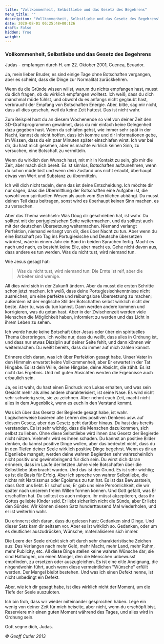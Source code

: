 ```yaml
---
title: "Vollkommenheit, Selbstliebe und das Gesetz des Begehrens"
menu_title: ""
description: "Vollkommenheit, Selbstliebe und das Gesetz des Begehrens"
date: 2020-08-01 06:25:48+00:126
draft: False
hidden: True
weight:
---
```

### Vollkommenheit, Selbstliebe und das Gesetz des Begehrens

Judas - empfangen durch H. am 22. Oktober 2001, Cuenca, Ecuador.

Ja, mein lieber Bruder, es sind einige Tage ohne Botschaften vergangen, aber es scheint, dass die Dinge zur Normalität zurückkehren.

Wenn du die Gründe wissen willst, warum du nichts empfangen hast, musst du dich fragen, ob du wirklich empfangen wolltest. Ich weiß, dass du dich manchmal müde fühlst, und obwohl du es anfangs nicht geglaubt hast, verbraucht der Empfang von Botschaften Energie. Aber, bitte, sag mir nicht, dass all dies geschah, weil du keine Zeit hattest. Das ist nicht wahr.

Zum Beispiel hast du an diesem Wochenende so viel von deiner Zeit den 3D-Grafikprogrammen gewidmet, dass du mir einfach keine Gelegenheit dazu gegeben hast. Wenn du schlafen gehst, wie immer sehr spät in der Nacht, kannst du nicht hoffen, dass ich komme und dir Informationen gebe, im Wissen, dass du ein paar Minuten später einschlafen wirst. Ich war bei dir, du hast mich gesehen, aber es machte wirklich keinen Sinn, zu versuchen, eine Botschaft zu vermitteln.

Wenn du wirklich den Wunsch hast, mit mir in Kontakt zu sein, gib mir die Zeit, aber mach dich bereit. Es ist sinnlos, Botschaften aufzunehmen, wenn du schon müde bist und wenn dein Zustand uns nicht erlaubt, überhaupt etwas von Wert und Substanz zu übermitteln.

Ich will dich nicht tadeln, denn das ist deine Entscheidung. Ich möchte dir nur sagen, dass die Übermittlung der Botschaften eine Aufgabe ist, die sowohl vom spirituellen Wesen als auch vom Sterblichen abhängt. Du musst deinen Teil dazu beitragen, sonst wird es überhaupt keinen Sinn machen, es zu versuchen.

Aber das Thema wechseln: Was Doug dir geschrieben hat, ist wahr. Du solltest mit der portugiesischen Seite weitermachen, und du solltest auch mit der deutschen Übersetzung weitermachen. Niemand verlangt Perfektion, niemand verlangt von dir, dies über Nacht zu tun. Aber wenn du eine Botschaft pro Tag ins Portugiesische und Deutsche übersetzen würdest, wäre in einem Jahr ein Band in beiden Sprachen fertig. Macht es nach und nach, es besteht keine Eile, aber macht es. Gehe nicht davon aus, dass andere es tun werden. Was du nicht tust, wird niemand tun.

Wie Jesus gesagt hat:

> Was du nicht tust, wird niemand tun: Die Ernte ist reif, aber die Arbeiter sind wenige.

All dies wird sich in der Zukunft ändern. Aber du musst die ersten Schritte schon jetzt machen. Ich weiß, dass deine Portugiesischkenntnisse nicht ausreichen, um eine perfekte und reibungslose Übersetzung zu machen; außerdem ist der englische Stil der Botschaften selbst wirklich nicht der beste. Aber tu, was du tun kannst. Dann werden andere kommen und korrigieren, was du getan hast. Aber in der Zwischenzeit werden viele Menschen die Möglichkeit haben, informiert zu werden und das Licht in ihrem Leben zu sehen.

Ich werde heute keine Botschaft über Jesus oder über ein spirituelles Thema überbringen. Ich wollte nur, dass du weißt, dass alles in Ordnung ist, und dass nur etwas Disziplin auf deiner Seite fehlt, und dann können wir weitermachen. Du weißt bereits, dass du immer auf mich zählen kannst.

Erinnere dich daran, was ich über Perfektion gesagt habe. Unser Vater in den Himmeln erwartet keine Vollkommenheit, aber Er erwartet in der Tat Hingabe. Es ist dein Wille, deine Hingabe, deine Absicht, die zählt. Es ist nicht das Ergebnis. Und mit guten Absichten werden die Ergebnisse auch erbaulich sein.

Ja, es ist wahr, du hast einen Eindruck von Lukas erhalten, und was sein Gesicht mehr als alles andere charakterisiert, ist seine Nase. Es wird nicht sehr schwierig sein, sie zu zeichnen. Aber nehmt euch Zeit, macht nicht alles in dem Augenblick, wenn es euch in den Verstand kommt.

Was ich über das Gesetz der Begierde gesagt habe, ist wahr. Logischerweise basieren alle Lehren des positiven Denkens usw. auf diesem Gesetz, aber das Gesetz geht darüber hinaus. Du hast das bereits verstanden. Es ist sehr wichtig, dass die Menschen dazu kommen, sich selbst zu lieben. Ohne diese Selbstliebe wird ihnen das Gesetz der Begierde nicht nützen. Vielmehr wird es ihnen schaden. Du kannst an positive Bilder denken, du kannst positive Dinge wollen, aber das bedeutet nicht, dass du in den Tiefen deiner Seele wirklich positive Dinge begehrst. Wenn es dir an Eigenliebe mangelt, werden deine wahren Begierden sehr wahrscheinlich nicht positiv und gewinnbringend für dich sein. Du wirst dich daran erinnern, dass im Laufe der letzten Jahre viele Botschaften über die Selbstliebe überbracht wurden. Und das ist der Grund. Es ist sehr wichtig; es ist die Basis für Erfolg. Aber ich spreche von wahrer Selbstliebe, die nichts mit Narzissmus oder Egoismus zu tun hat. Es ist das Bewusstsein, dass Gott uns liebt. Er schuf uns; Er gab uns eine Persönlichkeit, die wir später nach unserem freien Willen formen können. Und Gott gefällt, was Er erschaffen hat. Du solltest es auch mögen. Ihr müsst akzeptieren, dass ihr Gottes geliebte Kinder seid. Er liebt sicherlich nicht die Sünde, aber Er liebt den Sünder. Wir können diesen Satz hunderttausend Mal wiederholen, und er ist weiterhin wahr.

Du erinnerst dich daran, dass du gelesen hast: Gedanken sind Dinge. Und dieser Satz kam dir seltsam vor. Aber es ist wirklich so. Gedanken, oder um es deutlicher auszudrücken, Wünsche, materialisieren sich immer.

Die Leere der Seele drückt sich oft durch sehr charakteristische Zeichen aus: Das Verlangen nach mehr Geld, mehr Macht, mehr Land, mehr Ruhm, mehr Publicity, etc. All diese Dinge stellen keine wahren Wünsche dar; sie sind Haltungen, um einen Mangel, den die Menschen unbewusst empfinden, zu ersetzen oder auszugleichen. Es ist eine eitle Aneignung, die nirgendwohin führt, auch wenn diese vermeintlichen "Wünsche" erfüllt werden. Der Mangel bleibt bestehen. Und was ich einen Defekt nenne, ist nicht unbedingt ein Defekt.

Aber, wie ich dir gesagt habe, ist dies wirklich nicht der Moment, um die Tiefe der Seele auszuloten.

Ich bin froh, dass wir wieder miteinander gesprochen haben. Lege ein wenig von deiner Zeit für mich beiseite, aber nicht, wenn du erschöpft bist. Reserviere mir einen guten Moment während des Tages, und alles wird in Ordnung sein.

Gott segne dich, Judas.

*© Geoff Cutler 2013*
